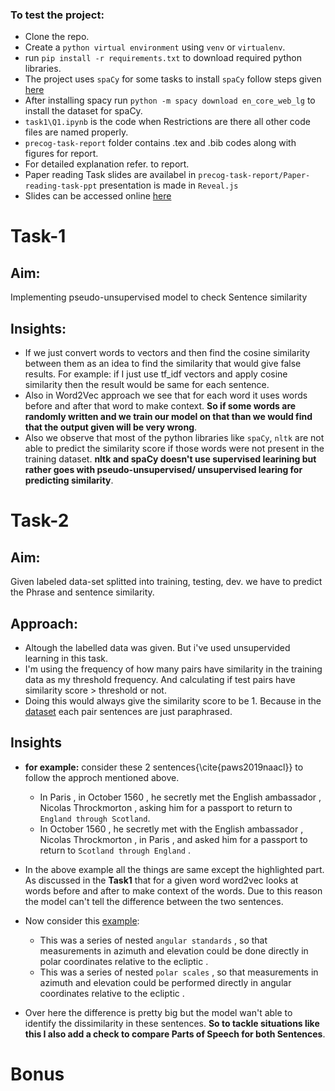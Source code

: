 ### To test the project:
- Clone the repo.
- Create a `python virtual environment` using `venv` or `virtualenv`.
- run `pip install -r requirements.txt` to download required python libraries.
- The project uses `spaCy` for some tasks to install `spaCy` follow steps given [here](https://spacy.io/usage)
- After installing spacy run `python -m spacy download en_core_web_lg` to install the dataset for spaCy.
- `task1\Q1.ipynb` is the code when Restrictions are there all other code files are named properly.
- `precog-task-report` folder contains .tex and .bib codes along with figures for report.
- For detailed explanation refer. to report.
- Paper reading Task slides are availabel in `precog-task-report/Paper-reading-task-ppt` presentation is made in `Reveal.js`
- Slides can be accessed online [here](https://pingu-73.github.io/precog-recrument-task/)

# Task-1
## Aim: 
Implementing pseudo-unsupervised model to check Sentence similarity 
## Insights:
-  If we just convert words to vectors and then find the cosine similarity between them as an idea to find the similarity that would give false results.
    For example: if I just use tf\_idf vectors and apply cosine similarity then the result would be same for each sentence.
- Also in Word2Vec approach we see that for each word it uses words before and after that word to make context. **So if some words are randomly written and we train our model on that than we would find that the output given will be very wrong**.
- Also we observe that most of the python libraries like `spaCy`, `nltk` are not able to predict the similarity score if those words were not present in the training dataset. **nltk and spaCy doesn't use supervised learining but rather goes with pseudo-unsupervised/ unsupervised learing for predicting similarity**.

# Task-2
## Aim:
Given labeled data-set splitted into training, testing, dev. we have to predict the Phrase and sentence similarity.
## Approach:
- Altough the labelled data was given. But i've used unsupervided learning in this task.
- I'm using the frequency of how many pairs have similarity in the training data as my threshold frequency. And calculating if test pairs have similarity score $>$ threshold or not.
- Doing this would always give the similarity score to be 1. Because in the [dataset](https://huggingface.co/datasets/paws) each pair sentences are just paraphrased.
## Insights

- **for example:** consider these 2 sentences{\cite{paws2019naacl}} to follow the approch mentioned above.
    - In Paris , in October 1560 , he secretly met the English ambassador , Nicolas Throckmorton , asking him for a passport to return to `England through Scotland`.
    - In October 1560 , he secretly met with the English ambassador , Nicolas Throckmorton , in Paris , and asked him for a passport to return to `Scotland through England` .

- In the above example all the things are same except the highlighted part. As discussed in the **Task1** that for a given word word2vec looks at words before and after to make context of the words. Due to this reason the model can't tell the difference between the two sentences.
    
- Now consider this [example](https://huggingface.co/datasets/paws/viewer/labeled_final/test):
    - This was a series of nested `angular standards` , so that measurements in azimuth and elevation could be done directly in polar coordinates relative to the ecliptic .
    - This was a series of nested `polar scales` , so that measurements in azimuth and elevation could be performed directly in angular coordinates relative to the ecliptic .

- Over here the difference is pretty big but the model wan't able to identify the dissimilarity in these sentences. **So to tackle situations like this I also add a check to compare Parts of Speech for both Sentences**. 

# Bonus
